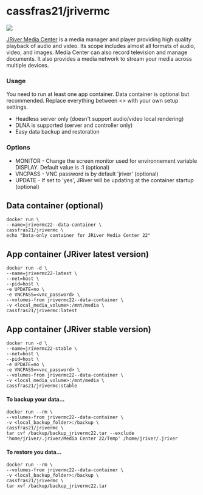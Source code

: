 # cassfras21/jrivermc

![](https://www.jriver.com/images/header/logo.png)

[JRiver Media Center](https://www.jriver.com/) is a media manager and player providing high quality playback of audio and video. Its scope includes almost all formats of audio, video, and images. Media Center can also record television and manage documents. It also provides a media network to stream your media across multiple devices.

### Usage
You need to run at least one app container. Data container is optional but recommended.
Replace everything between <> with your own setup settings.

* Headless server only (doesn't support audio/video local rendering) 
* DLNA is supported (server and controller only)
* Easy data backup and restoration

### Options
* MONITOR - Change the screen monitor used for environnement variable DISPLAY. Default value is :1 (optional)
* VNCPASS - VNC password is by default 'jriver' (optional)
* UPDATE - If set to 'yes', JRiver will be updating at the container startup  (optional)

## Data container (optional)

```
docker run \
--name=jrivermc22--data-container \
cassfras21/jrivermc \
echo "Data-only container for JRiver Media Center 22"
```

## App container (JRiver latest version)

```
docker run -d \
--name=jrivermc22-latest \
--net=host \
--pid=host \
-e UPDATE=no \
-e VNCPASS=<vnc_password> \
--volumes-from jrivermc22--data-container \
-v <local_media_volume>:/mnt/media \
cassfras21/jrivermc:latest
```

## App container (JRiver stable version)

```
docker run -d \
--name=jrivermc22-stable \
--net=host \
--pid=host \
-e UPDATE=no \
-e VNCPASS=<vnc_password> \
--volumes-from jrivermc22--data-container \
-v <local_media_volume>:/mnt/media \
cassfras21/jrivermc:stable
```

#### To backup your data...

```
docker run --rm \
--volumes-from jrivermc22--data-container \
-v <local_backup_folder>:/backup \
cassfras21/jrivermc \
tar cvf /backup/backup_jrivermc22.tar --exclude 'home/jriver/.jriver/Media Center 22/Temp' /home/jriver/.jriver
```

#### To restore you data...

```
docker run --rm \
--volumes-from jrivermc22--data-container \
-v <local_backup_folder>:/backup \
cassfras21/jrivermc \
tar xvf /backup/backup_jrivermc22.tar
```
